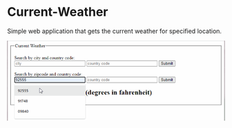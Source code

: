 # Current-Weather
Simple web application that gets the current weather for specified location. 

![](weather.gif)
